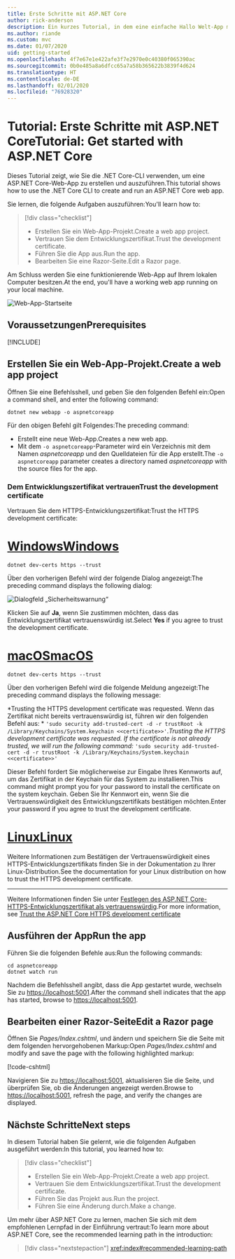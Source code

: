 ```yaml
---
title: Erste Schritte mit ASP.NET Core
author: rick-anderson
description: Ein kurzes Tutorial, in dem eine einfache Hallo Welt-App mit ASP.NET Core erstellt und ausgeführt wird.
ms.author: riande
ms.custom: mvc
ms.date: 01/07/2020
uid: getting-started
ms.openlocfilehash: 4f7e67e1e422afe3f7e2970e0c40380f065390ac
ms.sourcegitcommit: 0b0e485a8a6dfcc65a7a58b365622b3839f4d624
ms.translationtype: HT
ms.contentlocale: de-DE
ms.lasthandoff: 02/01/2020
ms.locfileid: "76928320"
---
```

# <a name="tutorial-get-started-with-aspnet-core"></a><span data-ttu-id="89213-103">Tutorial: Erste Schritte mit ASP.NET Core</span><span class="sxs-lookup"><span data-stu-id="89213-103">Tutorial: Get started with ASP.NET Core</span></span>

<span data-ttu-id="89213-104">Dieses Tutorial zeigt, wie Sie die .NET Core-CLI verwenden, um eine ASP.NET Core-Web-App zu erstellen und auszuführen.</span><span class="sxs-lookup"><span data-stu-id="89213-104">This tutorial shows how to use the .NET Core CLI to create and run an ASP.NET Core web app.</span></span>

<span data-ttu-id="89213-105">Sie lernen, die folgende Aufgaben auszuführen:</span><span class="sxs-lookup"><span data-stu-id="89213-105">You'll learn how to:</span></span>

> [!div class="checklist"]
> * <span data-ttu-id="89213-106">Erstellen Sie ein Web-App-Projekt.</span><span class="sxs-lookup"><span data-stu-id="89213-106">Create a web app project.</span></span>
> * <span data-ttu-id="89213-107">Vertrauen Sie dem Entwicklungszertifikat.</span><span class="sxs-lookup"><span data-stu-id="89213-107">Trust the development certificate.</span></span>
> * <span data-ttu-id="89213-108">Führen Sie die App aus.</span><span class="sxs-lookup"><span data-stu-id="89213-108">Run the app.</span></span>
> * <span data-ttu-id="89213-109">Bearbeiten Sie eine Razor-Seite.</span><span class="sxs-lookup"><span data-stu-id="89213-109">Edit a Razor page.</span></span>

<span data-ttu-id="89213-110">Am Schluss werden Sie eine funktionierende Web-App auf Ihrem lokalen Computer besitzen.</span><span class="sxs-lookup"><span data-stu-id="89213-110">At the end, you'll have a working web app running on your local machine.</span></span>

![Web-App-Startseite](_static/home-page.png)

## <a name="prerequisites"></a><span data-ttu-id="89213-112">Voraussetzungen</span><span class="sxs-lookup"><span data-stu-id="89213-112">Prerequisites</span></span>

[!INCLUDE[](~/includes/3.1-SDK.md)]

## <a name="create-a-web-app-project"></a><span data-ttu-id="89213-113">Erstellen Sie ein Web-App-Projekt.</span><span class="sxs-lookup"><span data-stu-id="89213-113">Create a web app project</span></span>

<span data-ttu-id="89213-114">Öffnen Sie eine Befehlsshell, und geben Sie den folgenden Befehl ein:</span><span class="sxs-lookup"><span data-stu-id="89213-114">Open a command shell, and enter the following command:</span></span>

```dotnetcli
dotnet new webapp -o aspnetcoreapp
```

<span data-ttu-id="89213-115">Für den obigen Befehl gilt Folgendes:</span><span class="sxs-lookup"><span data-stu-id="89213-115">The preceding command:</span></span>

* <span data-ttu-id="89213-116">Erstellt eine neue Web-App.</span><span class="sxs-lookup"><span data-stu-id="89213-116">Creates a new web app.</span></span>  
* <span data-ttu-id="89213-117">Mit dem `-o aspnetcoreapp`-Parameter wird ein Verzeichnis mit dem Namen *aspnetcoreapp* und den Quelldateien für die App erstellt.</span><span class="sxs-lookup"><span data-stu-id="89213-117">The `-o aspnetcoreapp` parameter creates a directory named *aspnetcoreapp* with the source files for the app.</span></span>

### <a name="trust-the-development-certificate"></a><span data-ttu-id="89213-118">Dem Entwicklungszertifikat vertrauen</span><span class="sxs-lookup"><span data-stu-id="89213-118">Trust the development certificate</span></span>

<span data-ttu-id="89213-119">Vertrauen Sie dem HTTPS-Entwicklungszertifikat:</span><span class="sxs-lookup"><span data-stu-id="89213-119">Trust the HTTPS development certificate:</span></span>

# <a name="windowstabwindows"></a>[<span data-ttu-id="89213-120">Windows</span><span class="sxs-lookup"><span data-stu-id="89213-120">Windows</span></span>](#tab/windows)

```dotnetcli
dotnet dev-certs https --trust
```

<span data-ttu-id="89213-121">Über den vorherigen Befehl wird der folgende Dialog angezeigt:</span><span class="sxs-lookup"><span data-stu-id="89213-121">The preceding command displays the following dialog:</span></span>

![Dialogfeld „Sicherheitswarnung“](~/getting-started/_static/cert.png)

<span data-ttu-id="89213-123">Klicken Sie auf **Ja**, wenn Sie zustimmen möchten, dass das Entwicklungszertifikat vertrauenswürdig ist.</span><span class="sxs-lookup"><span data-stu-id="89213-123">Select **Yes** if you agree to trust the development certificate.</span></span>

# <a name="macostabmacos"></a>[<span data-ttu-id="89213-124">macOS</span><span class="sxs-lookup"><span data-stu-id="89213-124">macOS</span></span>](#tab/macos)

```dotnetcli
dotnet dev-certs https --trust
```

<span data-ttu-id="89213-125">Über den vorherigen Befehl wird die folgende Meldung angezeigt:</span><span class="sxs-lookup"><span data-stu-id="89213-125">The preceding command displays the following message:</span></span>

<span data-ttu-id="89213-126">\*Trusting the HTTPS development certificate was requested. Wenn das Zertifikat nicht bereits vertrauenswürdig ist, führen wir den folgenden Befehl aus: \* `'sudo security add-trusted-cert -d -r trustRoot -k /Library/Keychains/System.keychain <<certificate>>'`.</span><span class="sxs-lookup"><span data-stu-id="89213-126">*Trusting the HTTPS development certificate was requested. If the certificate is not already trusted, we will run the following command:* `'sudo security add-trusted-cert -d -r trustRoot -k /Library/Keychains/System.keychain <<certificate>>'`</span></span>

<span data-ttu-id="89213-127">Dieser Befehl fordert Sie möglicherweise zur Eingabe Ihres Kennworts auf, um das Zertifikat in der Keychain für das System zu installieren.</span><span class="sxs-lookup"><span data-stu-id="89213-127">This command might prompt you for your password to install the certificate on the system keychain.</span></span> <span data-ttu-id="89213-128">Geben Sie Ihr Kennwort ein, wenn Sie die Vertrauenswürdigkeit des Entwicklungszertifikats bestätigen möchten.</span><span class="sxs-lookup"><span data-stu-id="89213-128">Enter your password if you agree to trust the development certificate.</span></span>

# <a name="linuxtablinux"></a>[<span data-ttu-id="89213-129">Linux</span><span class="sxs-lookup"><span data-stu-id="89213-129">Linux</span></span>](#tab/linux)

<span data-ttu-id="89213-130">Weitere Informationen zum Bestätigen der Vertrauenswürdigkeit eines HTTPS-Entwicklungszertifikats finden Sie in der Dokumentation zu Ihrer Linux-Distribution.</span><span class="sxs-lookup"><span data-stu-id="89213-130">See the documentation for your Linux distribution on how to trust the HTTPS development certificate.</span></span>

---

<span data-ttu-id="89213-131">Weitere Informationen finden Sie unter [Festlegen des ASP.NET Core-HTTPS-Entwicklungszertifikat als vertrauenswürdig](xref:security/enforcing-ssl#trust-the-aspnet-core-https-development-certificate-on-windows-and-macos).</span><span class="sxs-lookup"><span data-stu-id="89213-131">For more information, see [Trust the ASP.NET Core HTTPS development certificate](xref:security/enforcing-ssl#trust-the-aspnet-core-https-development-certificate-on-windows-and-macos)</span></span>

## <a name="run-the-app"></a><span data-ttu-id="89213-132">Ausführen der App</span><span class="sxs-lookup"><span data-stu-id="89213-132">Run the app</span></span>

<span data-ttu-id="89213-133">Führen Sie die folgenden Befehle aus:</span><span class="sxs-lookup"><span data-stu-id="89213-133">Run the following commands:</span></span>

```dotnetcli
cd aspnetcoreapp
dotnet watch run
```

<span data-ttu-id="89213-134">Nachdem die Befehlsshell angibt, dass die App gestartet wurde, wechseln Sie zu [https://localhost:5001](https://localhost:5001).</span><span class="sxs-lookup"><span data-stu-id="89213-134">After the command shell indicates that the app has started, browse to [https://localhost:5001](https://localhost:5001).</span></span>

## <a name="edit-a-razor-page"></a><span data-ttu-id="89213-135">Bearbeiten einer Razor-Seite</span><span class="sxs-lookup"><span data-stu-id="89213-135">Edit a Razor page</span></span>

<span data-ttu-id="89213-136">Öffnen Sie *Pages/Index.cshtml*, und ändern und speichern Sie die Seite mit dem folgenden hervorgehobenen Markup:</span><span class="sxs-lookup"><span data-stu-id="89213-136">Open *Pages/Index.cshtml* and modify and save the page with the following highlighted markup:</span></span>

[!code-cshtml[](sample/index.cshtml?highlight=9)]

<span data-ttu-id="89213-137">Navigieren Sie zu [https://localhost:5001](https://localhost:5001), aktualisieren Sie die Seite, und überprüfen Sie, ob die Änderungen angezeigt werden.</span><span class="sxs-lookup"><span data-stu-id="89213-137">Browse to [https://localhost:5001](https://localhost:5001), refresh the page, and verify the changes are displayed.</span></span>

## <a name="next-steps"></a><span data-ttu-id="89213-138">Nächste Schritte</span><span class="sxs-lookup"><span data-stu-id="89213-138">Next steps</span></span>

<span data-ttu-id="89213-139">In diesem Tutorial haben Sie gelernt, wie die folgenden Aufgaben ausgeführt werden:</span><span class="sxs-lookup"><span data-stu-id="89213-139">In this tutorial, you learned how to:</span></span>

> [!div class="checklist"]
> * <span data-ttu-id="89213-140">Erstellen Sie ein Web-App-Projekt.</span><span class="sxs-lookup"><span data-stu-id="89213-140">Create a web app project.</span></span>
> * <span data-ttu-id="89213-141">Vertrauen Sie dem Entwicklungszertifikat.</span><span class="sxs-lookup"><span data-stu-id="89213-141">Trust the development certificate.</span></span>
> * <span data-ttu-id="89213-142">Führen Sie das Projekt aus.</span><span class="sxs-lookup"><span data-stu-id="89213-142">Run the project.</span></span>
> * <span data-ttu-id="89213-143">Führen Sie eine Änderung durch.</span><span class="sxs-lookup"><span data-stu-id="89213-143">Make a change.</span></span>

<span data-ttu-id="89213-144">Um mehr über ASP.NET Core zu lernen, machen Sie sich mit dem empfohlenen Lernpfad in der Einführung vertraut:</span><span class="sxs-lookup"><span data-stu-id="89213-144">To learn more about ASP.NET Core, see the recommended learning path in the introduction:</span></span>

> [!div class="nextstepaction"]
> <xref:index#recommended-learning-path>
